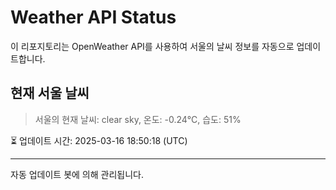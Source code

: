 
# Weather API Status

이 리포지토리는 OpenWeather API를 사용하여 서울의 날씨 정보를 자동으로 업데이트합니다.

## 현재 서울 날씨
> 서울의 현재 날씨: clear sky, 온도: -0.24°C, 습도: 51%

⏳ 업데이트 시간: 2025-03-16 18:50:18 (UTC)

---
자동 업데이트 봇에 의해 관리됩니다.
